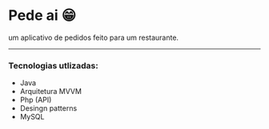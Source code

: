# Pede ai 😁
um aplicativo de pedidos feito para um restaurante.
<hr/>

### Tecnologias utlizadas: 

- Java
- Arquitetura MVVM
- Php (API)
- Desingn patterns
- MySQL
